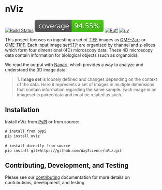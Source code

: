 # nViz

[![Build Status](https://github.com/WayScience/nViz/actions/workflows/run-tests.yml/badge.svg?branch=main)](https://github.com/WayScience/nViz/actions/workflows/run-tests.yml?query=branch%3Amain)
![Coverage Status](https://raw.githubusercontent.com/WayScience/nViz/main/docs/src/_static/coverage-badge.svg)
[![Ruff](https://img.shields.io/endpoint?url=https://raw.githubusercontent.com/astral-sh/ruff/main/assets/badge/v2.json)](https://github.com/astral-sh/ruff)
[![uv](https://img.shields.io/endpoint?url=https://raw.githubusercontent.com/astral-sh/uv/main/assets/badge/v0.json)](https://github.com/astral-sh/uv)

This project focuses on ingesting a set of [TIFF](https://en.wikipedia.org/wiki/TIFF) images as [OME-Zarr](https://pmc.ncbi.nlm.nih.gov/articles/PMC9980008/) or [OME-TIFF](https://genomebiology.biomedcentral.com/articles/10.1186/gb-2005-6-5-r47).
Each input image set[^[1]^](#image_set_ref) are organized by channel and z-slices which form four dimensional (4D) microscopy data.
These 4D microscopy data contain information for biological objects (such as organoids).

We read the output with [Napari](https://napari.org/dev/index.html), which provides a way to analyze and understand the 3D image data.

> <a name="image_set_ref">1.</a> __Image set__ is loosely defined and changes depending on the context of the data.
> Here it represents a set of images in multiple dimensions that contain information regarding the same sample.
> Each image in an imageset is paired data and must be related as such.

## Installation

Install nViz from [PyPI](https://pypi.org/project/nViz/) or from source:

```shell
# install from pypi
pip install nviz

# install directly from source
pip install git+https://github.com/WayScience/nViz.git
```

## Contributing, Development, and Testing

Please see our [contributing](https://WayScience.github.io/coSMicQC/main/contributing) documentation for more details on contributions, development, and testing.

